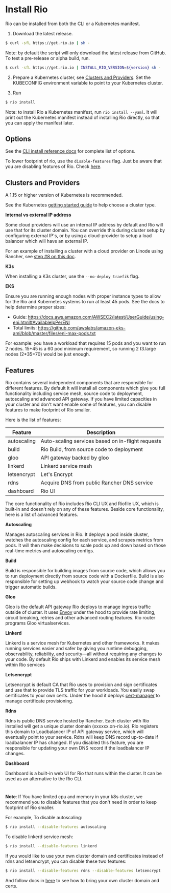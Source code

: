 # Install Rio

Rio can be installed from both the CLI or a Kubernetes manifest.

1. Download the latest release. 

```bash
$ curl -sfL https://get.rio.io | sh - 
```

Note: by default the script will only download the latest release from GitHub. To test a pre-release or alpha build, run.

```bash
$ curl -sfL https://get.rio.io | INSTALL_RIO_VERSION=${version} sh - 
```

2. Prepare a Kubernetes cluster, see [Clusters and Providers](#clusters-and-providers). Set the KUBECONFIG environment variable to point to your Kubernetes cluster.

3. Run 

```bash
$ rio install
```

Note: to install Rio a Kubernetes manifest, run `rio install --yaml`. It will print out the Kubernetes manifest instead of 
installing Rio directly, so that you can apply the manifest later.

## Options

See the [CLI install reference docs](cli-reference.md#install) for complete list of options.

To lower footprint of rio, use the `disable-features` flag. Just be aware that you are disabling features of Rio. Check [here](#features).

## Clusters and Providers

A 1.15 or higher version of Kubernetes is recommended.

See the Kubernetes [getting started guide](https://kubernetes.io/docs/setup/) to help choose a cluster type.

**Internal vs external IP address**

Some cloud providers will use an internal IP address by default and Rio will use that for its cluster domain.
You can override this during cluster setup by configuring external IP's, or by using a cloud-provider to setup a load balancer which will have an external IP.

For an example of installing a cluster with a cloud provider on Linode using Rancher, see [step #8 on this doc](https://www.linode.com/docs/kubernetes/how-to-deploy-kubernetes-on-linode-with-rancher-2-x/#provision-a-cluster).

**K3s**

When installing a K3s cluster, use the `--no-deploy traefik` flag.

**EKS**

Ensure you are running enough nodes with proper instance types to allow for the Rio and Kubernetes systems to run at least 45 pods.
See the docs to help determine proper sizes:

* Guide: https://docs.aws.amazon.com/AWSEC2/latest/UserGuide/using-eni.html#AvailableIpPerENI
* Total limits: https://github.com/awslabs/amazon-eks-ami/blob/master/files/eni-max-pods.txt

For example: you have a workload that requires 15 pods and you want to run 2 nodes.
15+45 is a 60 pod minimum requirement, so running 2 t3.large nodes (2*35=70) would be just enough.

## Features

Rio contains several independent components that are responsible for different features. By default It will install all components which give you full functionality including service mesh, source code to deployment, autoscaling and advanced API gateway.
If you have limited capacities in your cluster and don't want enable some of features, you can disable features to make footprint of Rio smaller.

Here is the list of features:

| Feature     | Description                                       |
|-------------|---------------------------------------------------|
| autoscaling | Auto-scaling services based on in-flight requests |
| build       | Rio Build, from source code to deployment         |
| gloo        | API gateway backed by gloo                        |
| linkerd     | Linkerd service mesh                              |
| letsencrypt | Let's Encrypt                                     |
| rdns        | Acquire DNS from public Rancher DNS service       |
| dashboard   | Rio UI                                            |

The core functionality of Rio includes Rio CLI UX and Riofile UX, which is built-in and doesn't rely on any of these features. Beside core functionality, here is a list of advanced features.

**Autoscaling**

Manages autoscaling services in Rio. It deploys a pod inside cluster, watches the autoscaling config for each service, and scrapes metrics from pods. It will then make decisions to scale pods up and down based on those real-time metrics and autoscaling configs.

**Build**

Build is responsible for building images from source code, which allows you to run deployment directly from source code with a Dockerfile. Build is also responsible for setting up webhook to watch your source code change and trigger automatic builds.

**Gloo**

Gloo is the default API gateway Rio deploys to manage ingress traffic outside of cluster. It uses [Envoy](https://www.envoyproxy.io/) under the hood to provide rate limiting, circuit breaking, retries and other advanced routing features. Rio router programs Gloo virtualservices.

**Linkerd**

Linkerd is a service mesh for Kubernetes and other frameworks. It makes running services easier and safer by giving you runtime debugging, observability, reliability, and security—all without requiring any changes to your code. By default Rio ships with Linkerd and enables its service mesh within Rio services

**Letsencrypt**

Letsencrypt is default CA that Rio uses to provision and sign certificates and use that to provide TLS traffic for your workloads. You easily swap certificates to your own certs. Under the hood it deploys [cert-manager](https://github.com/rancher/cert-manager/tree/rdns-provider) to manage certificate provisioning.

**Rdns**

Rdns is public DNS service hosted by Rancher. Each cluster with Rio installed will get a unique cluster domain (xxxxxx.on-rio.io). Rio registers this domain to Loadbalancer IP of API gateway service, which will eventually point to your service. Rdns will keep DNS record up-to-date if loadbalancer IP has changed.
If you disabled this feature, you are responsible for updating your own DNS record if the loadbalancer IP changes.

**Dashboard**

Dashboard is a built-in web UI for Rio that runs within the cluster. It can be used as an alternative to the Rio CLI. 

#

**Note**: If You have limited cpu and memory in your k8s cluster, we recommend you to disable features that you don't need in order to keep footprint of Rio smaller.

For example, To disable autoscaling:

```bash
$ rio install --disable-features autoscaling 
```

To disable linkerd service mesh:

```bash
$ rio install --disable-features linkerd 
```

If you would like to use your own cluster domain and certificates instead of rdns and letsencrypt, you can disable these two features:

```bash
$ rio install --disable-features rdns --disable-features letsencrypt 
```

And follow docs in [here](./faq.md) to see how to bring your own cluster domain and certs.

